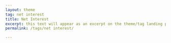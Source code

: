 ```yaml
---
layout: theme
tag: net interest
title: Net Interest
excerpt: this text will appear as an excerpt on the theme/tag landing page
permalink: /tags/net interest/

---
```

